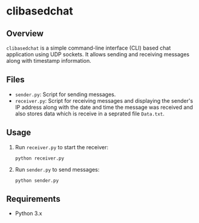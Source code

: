 # clibasedchat

## Overview

`clibasedchat` is a simple command-line interface (CLI) based chat application using UDP sockets. It allows sending and receiving messages along with timestamp information.

## Files

- `sender.py`: Script for sending messages.
- `receiver.py`: Script for receiving messages and displaying the sender's IP address along with the date and time the message was received and also stores data which is receive in a seprated file `Data.txt`.

## Usage

1. Run `receiver.py` to start the receiver:
    ```
    python receiver.py
    ```

2. Run `sender.py` to send messages:
    ```
    python sender.py
    ```

## Requirements

- Python 3.x
